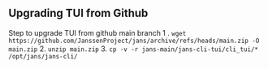 ## Upgrading TUI from Github
Step to upgrade TUI from github main branch
1 . `wget https://github.com/JanssenProject/jans/archive/refs/heads/main.zip -O main.zip`
2. `unzip main.zip`
3. `cp -v -r jans-main/jans-cli-tui/cli_tui/* /opt/jans/jans-cli/`
